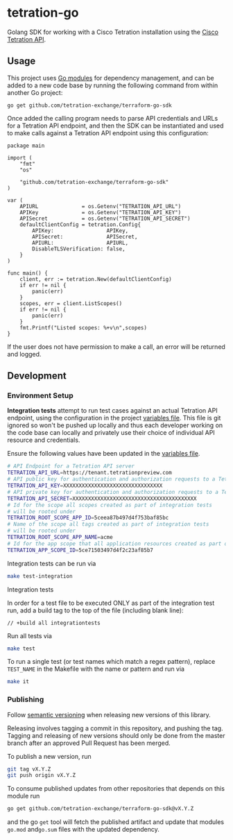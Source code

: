 # tetration-go

Golang SDK for working with a Cisco Tetration installation using the [Cisco Tetration API](https://www.cisco.com/c/en/us/td/docs/security/workload_security/tetration-analytics/sw/config/b_Tetration_OpenAPI.html).

## Usage

This project uses [Go modules](https://github.com/golang/go/wiki/Modules) for dependency management, and can be added to a new code base by running the following command from within another Go project:

```
go get github.com/tetration-exchange/terraform-go-sdk
```

Once added the calling program needs to parse API credentials and URLs for a Tetration API endpoint, and then the SDK can be instantiated and used to make calls against a Tetration API endpoint using this configuration:

```golang
package main

import (
    "fmt"
    "os"

    "github.com/tetration-exchange/terraform-go-sdk"
)

var (
    APIURL              = os.Getenv("TETRATION_API_URL")
    APIKey              = os.Getenv("TETRATION_API_KEY")
    APISecret           = os.Getenv("TETRATION_API_SECRET")
    defaultClientConfig = tetration.Config{
        APIKey:                 APIKey,
        APISecret:              APISecret,
        APIURL:                 APIURL,
        DisableTLSVerification: false,
    }
)

func main() {
    client, err := tetration.New(defaultClientConfig)
    if err != nil {
        panic(err)
    }
    scopes, err = client.ListScopes()
    if err != nil {
        panic(err)
    }
    fmt.Printf("Listed scopes: %+v\n",scopes)
}
```

If the user does not have permission to make a call, an error will be returned and logged.

## Development

### Environment Setup

**Integration tests** attempt to run test cases against an actual Tetration API endpoint, using the configuration in the project [variables file](./.env). This file is git ignored so won't be pushed up locally and thus each developer working on the code base can locally and privately use their choice of individual API resource and credentials.

Ensure the following values have been updated in the [variables file](./.env).

```bash
# API Endpoint for a Tetration API server
TETRATION_API_URL=https://tenant.tetrationpreview.com
# API public key for authentication and authorization requests to a Tetration API endpoint
TETRATION_API_KEY=XXXXXXXXXXXXXXXXXXXXXXXXXXXXXXXX
# API private key for authentication and authorization requests to a Tetration API endpoint
TETRATION_API_SECRET=XXXXXXXXXXXXXXXXXXXXXXXXXXXXXXXXXXXXXXXX
# Id for the scope all scopes created as part of integration tests
# will be rooted under
TETRATION_ROOT_SCOPE_APP_ID=5ceea87b497d4f753baf85bc
# Name of the scope all tags created as part of integration tests
# will be rooted under
TETRATION_ROOT_SCOPE_APP_NAME=acme
# Id for the app scope that all application resources created as part of integration tests will be rooted under
TETRATION_APP_SCOPE_ID=5ce71503497d4f2c23af85b7
```

Integration tests can be run via

```bash
make test-integration
```

Integration tests

In order for a test file to be executed ONLY as part of the integration test run, add a build tag to the top of the file (including blank line):

```golang
// +build all integrationtests

```

Run all tests via

```bash
make test
```

To run a single test (or test names which match a regex pattern), replace `TEST_NAME` in the Makefile with the name or pattern and run via

```bash
make it
```

### Publishing

Follow [semantic versioning](https://semver.org) when releasing new versions of this library.

Releasing involves tagging a commit in this repository, and pushing the tag. Tagging and releasing of new versions should only be done from the master branch after an approved Pull Request has been merged.

To publish a new version, run

```bash
git tag vX.Y.Z
git push origin vX.Y.Z
```

To consume published updates from other repositories that depends on this module run

```bash
go get github.com/tetration-exchange/terraform-go-sdk@vX.Y.Z
```

and the go `get` tool will fetch the published artifact and update that modules `go.mod` and`go.sum` files with the updated dependency.
